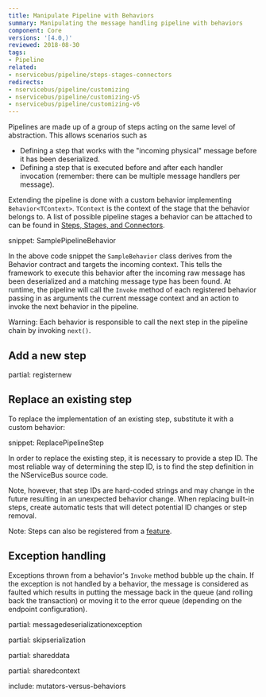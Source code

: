 ```yaml
---
title: Manipulate Pipeline with Behaviors
summary: Manipulating the message handling pipeline with behaviors
component: Core
versions: '[4.0,)'
reviewed: 2018-08-30
tags:
- Pipeline
related:
- nservicebus/pipeline/steps-stages-connectors
redirects:
- nservicebus/pipeline/customizing
- nservicebus/pipeline/customizing-v5
- nservicebus/pipeline/customizing-v6
---
```


Pipelines are made up of a group of steps acting on the same level of abstraction. This allows scenarios such as

 * Defining a step that works with the "incoming physical" message before it has been deserialized.
 * Defining a step that is executed before and after each handler invocation (remember: there can be multiple message handlers per message).

Extending the pipeline is done with a custom behavior implementing `Behavior<TContext>`. `TContext` is the context of the stage that the behavior belongs to. A list of possible pipeline stages a behavior can be attached to can be found in [Steps, Stages, and Connectors](steps-stages-connectors.md).

snippet: SamplePipelineBehavior

In the above code snippet the `SampleBehavior` class derives from the Behavior contract and targets the incoming context. This tells the framework to execute this behavior after the incoming raw message has been deserialized and a matching message type has been found. At runtime, the pipeline will call the `Invoke` method of each registered behavior passing in as arguments the current message context and an action to invoke the next behavior in the pipeline.

Warning: Each behavior is responsible to call the next step in the pipeline chain by invoking `next()`.


## Add a new step

partial: registernew


## Replace an existing step

To replace the implementation of an existing step, substitute it with a custom behavior:

snippet: ReplacePipelineStep

In order to replace the existing step, it is necessary to provide a step ID. The most reliable way of determining the step ID, is to find the step definition in the NServiceBus source code. 

Note, however, that step IDs are hard-coded strings and may change in the future resulting in an unexpected behavior change. When replacing built-in steps, create automatic tests that will detect potential ID changes or step removal.

Note: Steps can also be registered from a [feature](features.md).


## Exception handling

Exceptions thrown from a behavior's `Invoke` method bubble up the chain. If the exception is not handled by a behavior, the message is considered as faulted which results in putting the message back in the queue (and rolling back the transaction) or moving it to the error queue (depending on the endpoint configuration).


partial: messagedeserializationexception


partial: skipserialization


partial: shareddata


partial: sharedcontext


include: mutators-versus-behaviors
